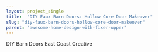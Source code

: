 ```yaml
---
layout: project_single
title:  "DIY Faux Barn Doors: Hollow Core Door Makeover"
slug: "diy-faux-barn-doors-hollow-core-door-makeover"
parent: "awesome-home-design-with-fixer-upper"
---
```

DIY Barn Doors East Coast Creative